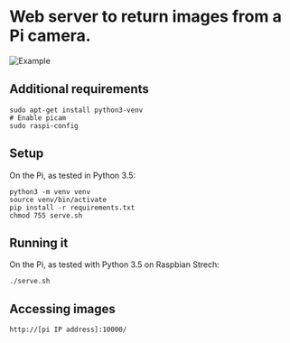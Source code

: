 # Web server to return images from a Pi camera.

![Example](test_image.jpg?raw=true "Example")

## Additional requirements

    sudo apt-get install python3-venv
    # Enable picam
    sudo raspi-config
    
## Setup

On the Pi, as tested in Python 3.5:

    python3 -m venv venv
    source venv/bin/activate
    pip install -r requirements.txt
    chmod 755 serve.sh

## Running it

On the Pi, as tested with Python 3.5 on Raspbian Strech:

    ./serve.sh

## Accessing images

    http://[pi IP address]:10000/
